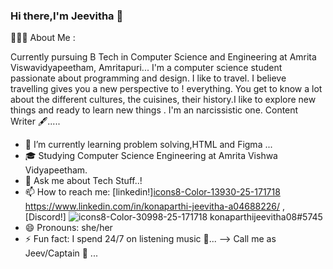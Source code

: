 ### Hi there,I'm Jeevitha 👋
👨🏻‍💻 About Me :

  Currently pursuing B Tech in Computer Science and Engineering at Amrita Viswavidyapeetham, Amritapuri...
  I'm a computer science student passionate about programming and design.
  I like to travel. I believe travelling gives you a new perspective to !
everything. You get to know a lot about the different cultures, the cuisines,     their       history.I like to explore new things and ready to learn new things .
  I'm an narcissistic one.
  Content Writer 🖋..... 

- 🌱 I’m currently learning problem solving,HTML and Figma ...
- 🎓 Studying Computer Science Engineering at Amrita Vishwa Vidyapeetham.
- 💬 Ask me about Tech Stuff..!
- 📫 How to reach me: [linkedin!][icons8-Color-13930-25-171718](https://user-images.githubusercontent.com/91887848/144000689-ec31e46f-0d30-4bcc-b854-5e91cb78c97b.png)
https://www.linkedin.com/in/konaparthi-jeevitha-a04688226/ ,[Discord!] ![icons8-Color-30998-25-171718](https://user-images.githubusercontent.com/91887848/144000427-f692802a-29cc-4def-965c-be8ae9fd9767.png)
konaparthijeevitha08#5745
- 😄 Pronouns: she/her
- ⚡ Fun fact: I spend 24/7 on listening music 🎵...
--> Call me as Jeev/Captain 🧢 ...
